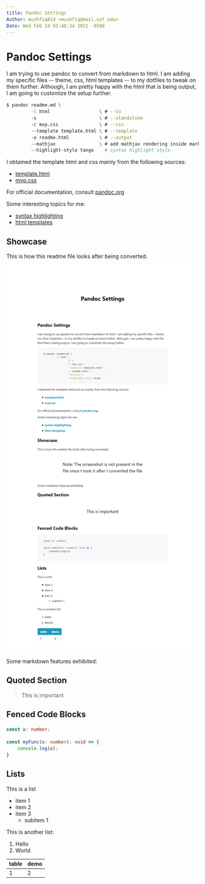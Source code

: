 ```yaml
---
title: Pandoc Settings
Author: mushfiq814 <mushfiq@mail.usf.edu>
Date: Wed Feb 24 01:48:34 2021 -0500
---
```


# Pandoc Settings
I am trying to use pandoc to convert from markdown to html. I am adding my specific files -- theme, css, html templates -- to my dotfiles to tweak on them further. Although, I am pretty happy with the html that is being output, I am going to customize the setup further.

```sh
$ pandoc readme.md \
         -t html                  \ # --to
         -s                       \ # --standalone
         -c mvp.css               \ # --css
         --template template.html \ # --template
         -o readme.html           \ # --output
         --mathjax                \ # add mathjax rendering inside markdown
         --highlight-style tango    # syntax highlight style
```

I obtained the template html and css mainly from the following sources:

* [template.html](https://gitlab.com/vimalkvn/pandoc-mvp-css)
* [mvp.css](https://andybrewer.github.io/mvp/)

For official documentation, consult [pandoc.org](https://pandoc.org/MANUAL.html)

Some interesting topics for me:

* [syntax highlighting](https://pandoc.org/MANUAL.html#syntax-highlighting)
* [html templates](https://pandoc.org/MANUAL.html#templates)

## Showcase
This is how this readme file looks after being converted.

![rendered html](./images/screenshot.png)

Some markdown features exhibited:

## Quoted Section

> This is important

## Fenced Code Blocks
```typescript
const x: number;

const myFunc(x: number): void => {
	console.log(x);
}
```

## Lists
This is a list

* item 1
* item 2
* item 3
	* subitem 1

This is another list:

1. Hello
1. World

| table | demo |
|-------|------|
| 1     | 2    |
